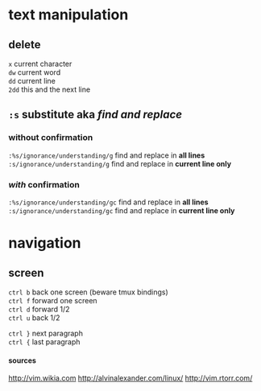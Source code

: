 # text manipulation

## delete
`x` current character  
`dw` current word  
`dd` current line  
`2dd` this and the next line  

## `:s` substitute aka _find and replace_  
### without confirmation  
`:%s/ignorance/understanding/g` find and replace in __all lines__  
`:s/ignorance/understanding/g` find and replace in __current line only__  
### _with_ confirmation  
`:%s/ignorance/understanding/gc` find and replace in __all lines__  
`:s/ignorance/understanding/gc` find and replace in __current line only__  


# navigation

## screen
`ctrl b` back one screen (beware tmux bindings)  
`ctrl f` forward one screen  
`ctrl d` forward 1/2  
`ctrl u` back 1/2  

`ctrl }` next paragraph  
`ctrl {` last paragraph  

#### sources
http://vim.wikia.com
http://alvinalexander.com/linux/
http://vim.rtorr.com/
